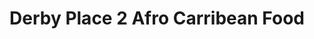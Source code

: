 ---
title: "Derby Place 2 Afro Carribean Food"
url: /derby/derby-place-2-afro-carribean-food/
shop: Lebensmittel
---